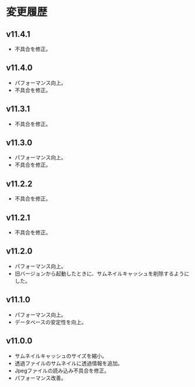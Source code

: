 # 変更履歴

## v11.4.1
* 不具合を修正。

## v11.4.0
* パフォーマンス向上。
* 不具合を修正。

## v11.3.1
* 不具合を修正。

## v11.3.0
* パフォーマンス向上。
* 不具合を修正。

## v11.2.2
* 不具合を修正。

## v11.2.1
* 不具合を修正。

## v11.2.0
* パフォーマンス向上。
* 旧バージョンから起動したときに、サムネイルキャッシュを削除するようにした。

## v11.1.0
* パフォーマンス向上。
* データベースの安定性を向上。

## v11.0.0
* サムネイルキャッシュのサイズを縮小。
* 透過ファイルのサムネイルに透過情報を追加。
* Jpegファイルの読み込み不具合を修正。
* パフォーマンス改善。
